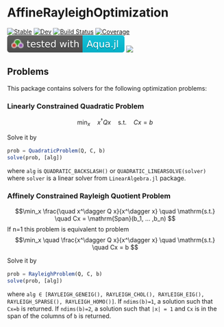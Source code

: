 # AffineRayleighOptimization
[![Stable](https://img.shields.io/badge/docs-stable-blue.svg)](https://cvsvensson.github.io/QuantumDots.jl/stable/)
[![Dev](https://img.shields.io/badge/docs-dev-blue.svg)](https://cvsvensson.github.io/QuantumDots.jl/dev/)
[![Build Status](https://github.com/williamesamuelson/AffineRayleighOptimization.jl/actions/workflows/CI.yml/badge.svg?branch=main)](https://github.com/williamesamuelson/AffineRayleighOptimization.jl/actions/workflows/CI.yml?query=branch%3Amain)
[![Coverage](https://codecov.io/gh/williamesamuelson/AffineRayleighOptimization.jl/branch/main/graph/badge.svg)](https://codecov.io/gh/williamesamuelson/AffineRayleighOptimization.jl)
[![Aqua QA](https://raw.githubusercontent.com/JuliaTesting/Aqua.jl/master/badge.svg)](https://github.com/JuliaTesting/Aqua.jl)
[![](https://img.shields.io/badge/%F0%9F%9B%A9%EF%B8%8F_tested_with-JET.jl-233f9a)](https://github.com/aviatesk/JET.jl)

## Problems

This package contains solvers for the following optimization problems:

### Linearly Constrained Quadratic Problem 
$$\min_x \quad x^\dagger Q x \quad \mathrm{s.t.} \quad Cx = b $$

Solve it by
```julia 
prob = QuadraticProblem(Q, C, b) 
solve(prob, [alg])
```
where `alg` is `QUADRATIC_BACKSLASH()` or `QUADRATIC_LINEARSOLVE(solver)` where `solver` is a linear solver from `LinearAlgebra.jl` package.

### Affinely Constrained Rayleigh Quotient Problem
$$\min_x \frac{\quad x^\dagger Q x}{x^\dagger x} \quad \mathrm{s.t.} \quad Cx = \mathrm{Span}(b_1, ... ,b_n) $$
If n=1 this problem is equivalent to problem 
$$\min_x \quad \frac{x^\dagger Q x}{x^\dagger x} \quad \mathrm{s.t.} \quad Cx = b $$

Solve it by
```julia 
prob = RayleighProblem(Q, C, b)
solve(prob, [alg])
```
where `alg ∈ [RAYLEIGH_GENEIG(), RAYLEIGH_CHOL(), RAYLEIGH_EIG(), RAYLEIGH_SPARSE(), RAYLEIGH_HOMO()]`. If `ndims(b)=1`, a solution such that `Cx=b` is returned. If `ndims(b)=2`, a solution such that `|x| = 1` and `Cx` is in the span of the columns of `b` is returned.
